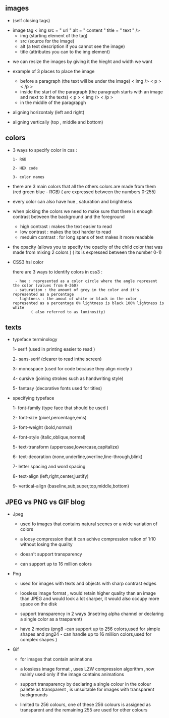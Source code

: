 ## images

- (self closing tags)

* image tag < img src = " url " alt  = " content " title = " text " />
    - img (starting element of the tag)
    - src (source for the image)
    - alt (a text description if you cannot see the image)
    - title (attributes you can to the img element)

- we can resize the images by giving it the hieght and width we want 

- example of 3 places to place the image 
 
  + before a paragraph (the text will be under the image)
     < img /> 
     < p >        < /p >
  
  - inside the start of the paragraph (the paragraph starts with an image and next to it the texts)
     < p >  < img />           < /p >
 
  + in the middle of the paragrapgh
     

* aligning horizontaly (left and right)

* aligning vertically (top , middle and bottom)


## colors 

- 3 ways to specify color in css :

      1- RGB

      2- HEX code 

      3- color names

- there are 3 main colors that all the others colors are made from them (red green blue - RGB)
 ( are expressed between the numbers 0-255)

 * every color can also have hue , saturation and brightness 

 * when picking the colors we need to make sure that there is enough contrast between the background and the foreground
    - high contrast : makes the text easier to read 
    - low contrast : makes the text harder to read 
    - meduim contrast : for long spans of text makes it more readable 

-  the opacity 
   (allows you to specify the opacity of the child color that was made from mixing 2 colors )
   ( its is expressed between the number 0-1)


- CSS3 hsl color

   there are 3 ways to identify colors in css3 :

       - hue : represented as a color circle where the angle represent the color (values from 0-360)
       - saturation : the amount of grey in the color and it's represented as a percentage 
       - lightness : the amout of white or black in the color , represented as a percentage 0% lightness is black 100% lightness is white 
              ( also referred to as luminosity)





## texts 

- typeface terminology
    
    1- serif (used in printing easier to read )

    2- sans-serif (clearer to read inthe screen)

    3- monospace (used for code because they align nicely )

    4- cursive (joining strokes such as handwriting style)

    5- fantasy (decorative fonts used for titles)


- specifying typeface 
   
   1- font-family (type face that should be used )

   2- font-size (pixel,percentage,ems)

   3- font-weight (bold,normal)

   4- font-style (italic,oblique,normal)

   5- text-transform (uppercase,lowercase,capitalize)

   6- text-decoration (none,underline,overline,line-through,blink)

   7- letter spacing and word spacing 

   8- text-align (left,right,center,justify)

   9- vertical-align (baseline,sub,super,top,middle,bottom)

   
## JPEG vs PNG vs GIF blog

- Jpeg 

   * used fo images that contains natural scenes or a wide variation of colors

   * a loosy compression that it can achive compression ration of 1:10 without losing the quality

   * doesn't support transparency

   * can support up to 16 million colors

- Png

   * used for images with texts and objects with sharp contrast edges 

   * loosless image format , would retain higher quality than an image than JPEG and would look a lot sharper, it would also occupy more space on the disk

   * support transparency in 2 ways (insetring alpha channel or declaring a single color as a trasparent)

   * have 2 modes (png8 -can support up to 256 colors,used for simple shapes  and png24 - can handle up to 16 million colors,used for complex shapes )

- Gif

  * for images that contain animations

  * a lossless image format , uses LZW compression algorithm ,now mainly used only if the image contains animations

  * support transparency by declaring a single colour in the colour palette as transparent , is unsuitable for images with transparent backgrounds

  * limited to 256 colours, one of these 256 colours is assigned as transparent and the remaining 255 are used for other colours

  



